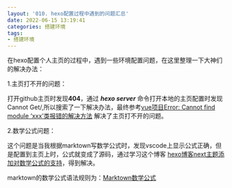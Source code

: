 ```yaml
---
layout: '010. hexo配置过程中遇到的问题汇总'
date: 2022-06-15 13:19:41
categories: 搭建环境
tags:
- 搭建环境
---
```

在hexo配置个人主页的过程中，遇到一些环境配置问题，在这里整理一下大神们的解决办法：

1.主页打不开的问题：

打开github主页时发现**404**，通过 ***hexo server*** 命令打开本地的主页配置时发现 Cannot Get/,所以搜索了一下解决办法，最终参考[vue项目Error: Cannot find module ‘xxx’类报错的解决方法](https://blog.csdn.net/loveLifeLoveCoding/article/details/121789466) 解决了主页打不开的问题。

<!--more-->
2.数学公式问题：

这个问题是当我根据marktown写数学公式时，发现vscode上显示公式正确，但是配置到主页上时，公式就变成了源码，通过学习这个博客 [hexo博客next主题添加对数学公式的支持](https://blog.csdn.net/weixin_45511189/article/details/115798563)，得到解决。

marktown的数学公式语法规则为：[Marktown数学公式](https://www.jianshu.com/p/f0de9f572c9d)

